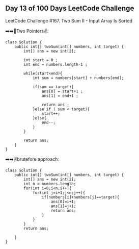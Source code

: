 ## **Day 13 of 100 Days LeetCode Challenge**

LeetCode Challenge #167. Two Sum II - Input Array Is Sorted

➡️➡️🚨Two Pointers✌️:
```
class Solution {
    public int[] twoSum(int[] numbers, int target) {
        int[] ans = new int[2];

        int start = 0 ;
        int end = numbers.length-1 ;

        while(start<end){
            int sum = numbers[start] + numbers[end];

            if(sum == target){
                ans[0] = start+1 ;
                ans[1] = end+1 ;

                return ans ;
            }else if ( sum < target){
                start++;
            }else{
                end--;
            }
        }

        return ans;
    }
}
```

➡️➡️✌️brutefore approach:
```
class Solution {
    public int[] twoSum(int[] numbers, int target) {
        int[] ans = new int[2];
        int n = numbers.length;
        for(int i=0;i<n;i++){
            for(int j=i+1;j<n;j++){
                if(numbers[i]+numbers[j]==target){
                    ans[0]=i+1;
                    ans[1]=j+1;
                    return ans;
                }
            }
        }
        return ans;

    }
}
```
